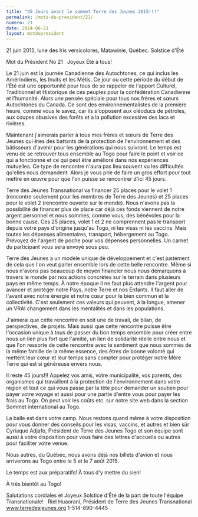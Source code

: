 ```yaml
---
title: "45 Jours avant le sommet Terre des Jeunes 2015!!!"
permalink: /mots-du-president/21/
numero: 21
date: 2014-06-21
layout: motdupresident
---
```

21 juin 2015, lune des Iris versicolores, Matawinie, Québec.
Solstice d'Été

Mot du Président No 21
 
Joyeux Été à tous!

Le 21 juin est la journée Canadienne des Autochtones, ce qui inclus les Amérindiens, les Inuits et les Métis. Ce jour ou cette période du début de l'Été est une opportunité pour tous de se rappeler de l'apport Culturel, Traditionnel et Historique de ces peuples pour la confédération Canadienne et l'humanité. Alors une pensée spéciale pour tous nos frères et sœurs Autochtones du Canada. Ce sont des environnementalistes de la première heure, comme vous le savez, car ils s'opposent aux oléoducs de pétroles, aux coupes abusives des forêts et a la pollution excessive des lacs et rivières.

Maintenant j'aimerais parler à tous mes frères et sœurs de Terre des Jeunes qui êtes des battants de la protection de l'environnement et des bâtisseurs d'avenir pour les générations qui nous suivront. Le temps est venu de se retrouver tous ensemble au Togo pour faire le point et voir ce qui a fonctionné et ce qui peut être amélioré dans nos expériences mutuelles. Ce type de rencontre n'aura pas lieu souvent vu les difficultés qu'elles nous demandent. Alors je vous prie de faire un gros effort pour tout mettre en œuvre pour que l'on puisse se rencontrer d'ici 45 jours.

Terre des Jeunes Transnational va financer 25 places pour le volet 1 (rencontre seulement pour les membres de Terre des Jeunes) et 25 places pour le volet 2 (rencontre ouverte sur le monde). Nous n'avons pas la possibilité de financer plus de place car déjà ces fonds viennent de notre argent personnel et nous sommes, comme vous, des bénévoles pour la bonne cause. Ces 25 places, volet 1 et 2 ne comprennent pas le transport depuis votre pays d'origine jusqu'au Togo, ni les visas ni les vaccins. Mais toutes les dépenses alimentaires, transport, hébergement au Togo. Prévoyez de l'argent de poche pour vos dépenses personnelles. Un carnet du participant vous sera envoyé sous peu.

Terre des Jeunes a un modèle unique de développement et c'est justement de cela que l'on veut parler ensemble lors de cette belle rencontre. Même si nous n'avons pas beaucoup de moyen financier nous nous démarquons à travers le monde par nos actions concrètes sur le terrain dans plusieurs pays en même temps. À notre époque il ne faut plus attendre l'argent pour avancer et protéger notre Pays, notre Terre et nos Enfants. Il faut aller de l'avant avec notre énergie et notre cœur pour le bien commun et la collectivité. C'est seulement ces valeurs qui peuvent, à la longue, amener un VRAI changement dans les mentalités et dans les populations.

J'aimerai que cette rencontre en soit une de travail, de bilan, de perspectives, de projets. Mais aussi que cette rencontre puisse être l'occasion unique à tous de passer du bon temps ensemble pour créer entre nous un lien plus fort que l'amitié, un lien de solidarité réelle entre nous et que l'on ressorte de cette rencontre avec le sentiment que nous sommes de la même famille de la même essence, des êtres de bonne volonté qui mettent leur cœur et leur temps sans compter pour protéger notre Mère Terre qui est si généreuse envers nous.

Il reste 45 jours!!! Appelez vos amis, votre municipalité, vos parents, des organismes qui travaillent à la protection de l'environnement dans votre région et tout ce qui vous passe par la tête pour demander un soutien pour payer votre voyage et aussi pour une partie d'entre vous pour payer les frais au Togo. On peut voir les coûts etc. sur notre site web dans la section Sommet international au Togo.

La balle est dans votre camp. Nous restons quand même à votre disposition pour vous donner des conseils pour les visas, vaccins, et autres et bien sûr Cyriaque Adjafo, Président de Terre des Jeunes Togo et son équipe sont aussi à votre disposition pour vous faire des lettres d'accueils ou autres pour faciliter votre venue.

Nous autres, du Québec, nous avons déjà nos billets d'avion et nous arriverons au Togo entre le 5 et le 7 août 2015.

Le temps est aux préparatifs! À tous d'y mettre du sien!

À très bientôt au Togo!

Salutations cordiales et Joyeux Solstice d'Été de la part de toute l'équipe Transnationale!
 
Riel Huaorani,
Président de Terre des Jeunes Transnational
www.terredesjeunes.org 1-514-890-4445
 
 
 
